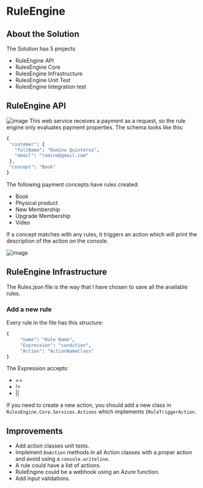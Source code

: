 # RuleEngine

## About the Solution

The Solution has 5 projects
* RuleEngine API
* RulesEngine Core
* RulesEngine Infrastructure
* RulesEngine Unit Test
* RulesEngine Integration test

## RuleEngine API

![image](https://user-images.githubusercontent.com/50177410/145420289-fb1a69cc-ec27-45b4-baca-8adeadc2900b.png)
This web service receives a payment as a request, so the rule engine only evaluates payment properties.
The schema looks like this:
 ```sh
{
  "customer": {
    "fullName": "Romina Quinteros",
    "email": "romina@gmail.com"
  },
  "concept": "Book"
}
 ```
 The following payment concepts have rules created:
 * Book
 * Physical product
 * New Membership
 * Upgrade Membership
 * Video

If a concept matches with any rules, it triggers an action which will print the description of the action on the console.

![image](https://user-images.githubusercontent.com/50177410/145425787-edebfdb1-04f4-4bf5-960a-5da018386b0e.png)

## RuleEngine Infrastructure

The Rules.json file is the way that I have chosen to save all the available rules.
### Add a new rule
Every rule in the file has this structure:
 ```sh
 {
      "name": "Rule Name",
      "Expression": "condition",
      "Action": "ActionNameClass"
 }
 ```
 The Expression accepts: 
 * ==
 * !=
 * ||
 
 If you need to create a new action, you should add a new class in `RulesEngine.Core.Services.Actions` which implements `IRuleTriggerAction`.
 
 ## Improvements
 * Add action classes unit tests.
 * Implement `DoAction` methods in all Action classes with a proper action and avoid using a `console.writeline`.
 * A rule could have a list of actions.
 * RuleEngine could be a webhook using an Azure function.
 * Add input validations.

 

